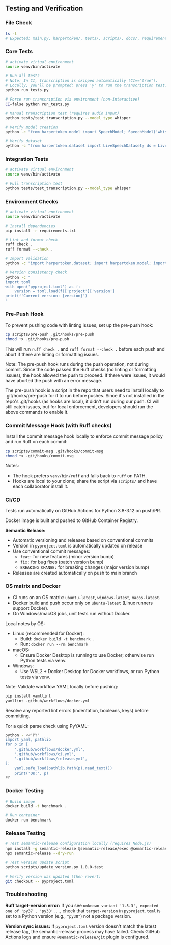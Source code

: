 ## Testing and Verification

### File Check

```bash
ls -l
# Expected: main.py, harpertoken/, tests/, scripts/, docs/, requirements.txt, README.md, LICENSE, .gitignore, Dockerfile, .github/
```

### Core Tests

```bash
# activate virtual environment
source venv/bin/activate

# Run all tests
# Note: In CI, transcription is skipped automatically (CI=="true").
# Locally, you'll be prompted; press 'y' to run the transcription test.
python run_tests.py

# Force run transcription via environment (non-interactive)
CI=false python run_tests.py

# Manual transcription test (requires audio input)
python tests/test_transcription.py --model_type whisper

# Verify model creation
python -c "from harpertoken.model import SpeechModel; SpeechModel('whisper'); print('Model OK')"

# Verify dataset
python -c "from harpertoken.dataset import LiveSpeechDataset; ds = LiveSpeechDataset(); print('Dataset OK')"
```

### Integration Tests

```bash
# activate virtual environment
source venv/bin/activate

# Full transcription test
python tests/test_transcription.py --model_type whisper
```

### Environment Checks

```bash
# activate virtual environment
source venv/bin/activate

# Install dependencies
pip install -r requirements.txt

# Lint and format check
ruff check .
ruff format --check .

# Import validation
python -c "import harpertoken.dataset; import harpertoken.model; import harpertoken.train; print('Imports OK')"

# Version consistency check
python -c "
import toml
with open('pyproject.toml') as f:
    version = toml.load(f)['project']['version']
print(f'Current version: {version}')
"
```

### Pre-Push Hook

To prevent pushing code with linting issues, set up the pre-push hook:

```bash
cp scripts/pre-push .git/hooks/pre-push
chmod +x .git/hooks/pre-push
```

This will run `ruff check .` and `ruff format --check .` before each push and abort if there are linting or formatting issues.

Note: The pre-push hook runs during the push operation, not during commit. Since the code passed the Ruff checks (no linting or formatting issues), the hook allowed the push to proceed. If there were issues, it would have aborted the push with an error message.

The pre-push hook is a script in the repo that users need to install locally to .git/hooks/pre-push for it to run before pushes. Since it's not installed in the repo's .git/hooks (as hooks are local), it didn't run during our push. CI will still catch issues, but for local enforcement, developers should run the above commands to enable it.

### Commit Message Hook (with Ruff checks)

Install the commit message hook locally to enforce commit message policy and run Ruff on each commit:

```bash
cp scripts/commit-msg .git/hooks/commit-msg
chmod +x .git/hooks/commit-msg
```

Notes:

- The hook prefers `venv/bin/ruff` and falls back to `ruff` on PATH.
- Hooks are local to your clone; share the script via `scripts/` and have each collaborator install it.

### CI/CD

Tests run automatically on GitHub Actions for Python 3.8-3.12 on push/PR.

Docker image is built and pushed to GitHub Container Registry.

**Semantic Release:**

- Automatic versioning and releases based on conventional commits
- Version in `pyproject.toml` is automatically updated on release
- Use conventional commit messages:
  - `feat:` for new features (minor version bump)
  - `fix:` for bug fixes (patch version bump)
  - `BREAKING CHANGE:` for breaking changes (major version bump)
- Releases are created automatically on push to main branch

### OS matrix and Docker

- CI runs on an OS matrix: `ubuntu-latest`, `windows-latest`, `macos-latest`.
- Docker build and push occur only on `ubuntu-latest` (Linux runners support Docker).
- On Windows/macOS jobs, unit tests run without Docker.

Local notes by OS:

- Linux (recommended for Docker):
  - Build: `docker build -t benchmark .`
  - Run: `docker run --rm benchmark`
- macOS:
  - Ensure Docker Desktop is running to use Docker; otherwise run Python tests via venv.
- Windows:
  - Use WSL2 + Docker Desktop for Docker workflows, or run Python tests via venv.

Note: Validate workflow YAML locally before pushing:

```bash
pip install yamllint
yamllint .github/workflows/docker.yml
```

Resolve any reported lint errors (indentation, booleans, keys) before committing.

For a quick parse check using PyYAML:

```bash
python - <<'PY'
import yaml, pathlib
for p in [
    '.github/workflows/docker.yml',
    '.github/workflows/ci.yml',
    '.github/workflows/release.yml',
]:
    yaml.safe_load(pathlib.Path(p).read_text())
    print('OK:', p)
PY
```

### Docker Testing

```bash
# Build image
docker build -t benchmark .

# Run container
docker run benchmark
```

### Release Testing

```bash
# Test semantic-release configuration locally (requires Node.js)
npm install -g semantic-release @semantic-release/exec @semantic-release/git
npx semantic-release --dry-run

# Test version update script
python scripts/update_version.py 1.0.0-test

# Verify version was updated (then revert)
git checkout -- pyproject.toml
```

### Troubleshooting

**Ruff target-version error:**
If you see `unknown variant '1.5.3', expected one of 'py37', 'py38'...`, check that `target-version` in `pyproject.toml` is set to a Python version (e.g., `"py38"`) not a package version.

**Version sync issues:**
If `pyproject.toml` version doesn't match the latest release tag, the semantic-release process may have failed. Check GitHub Actions logs and ensure `@semantic-release/git` plugin is configured.
